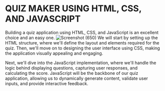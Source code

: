 # QUIZ MAKER USING HTML, CSS, AND JAVASCRIPT

 Building a quiz application using HTML, CSS, and JavaScript is an excellent choice and an easy one.
 ![Screenshot (650)](https://github.com/user-attachments/assets/d96bd72e-8bc0-4f1b-9642-1a2984e83703)
We will start by setting up the HTML structure, where we'll define the layout and elements required for the quiz. Then, we'll move on to designing the user interface using CSS, making the application visually appealing and engaging.

Next, we'll dive into the JavaScript implementation, where we'll handle the logic behind displaying questions, capturing user responses, and calculating the score. JavaScript will be the backbone of our quiz application, allowing us to dynamically generate content, validate user inputs, and provide interactive feedback.
